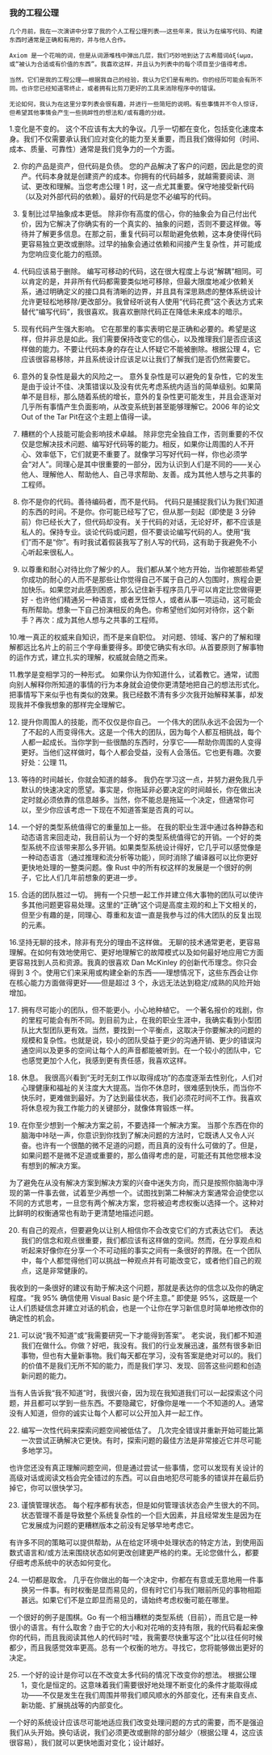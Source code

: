 ### 我的工程公理
```
几个月前，我在一次演讲中分享了我的个人工程公理列表——这些年来，我认为在编写代码、构建东西时通常是正确和有用的，并与他人合作。

Axiom 是一个花哨的词，但是从词源堆栈中弹出几层，我们巧妙地到达了古希腊词ἀξίωμα，或“被认为合适或有价值的东西”。我喜欢这样，并且认为列表中的每个项目至少值得考虑。

当然，它们是我的工程公理——根据我自己的经验，我认为它们是有用的。你的经历可能会有所不同。也许您已经知道零终止，或者拥有比剪刀更好的工具来消除程序中的错误。

无论如何，我认为在这里分享列表会很有趣，并进行一些简短的说明。有些事情并不令人惊讶，但希望其他事情会产生一些挑衅性的想法和/或有趣的分歧。
```

1.变化是不变的。
这个不应该有太大的争议。几乎一切都在变化，包括变化速度本身。我们不仅需要承认我们应对变化的能力至关重要，而且我们做得如何（时间、成本、质量、可靠性）通常是我们竞争力的一个方面。

2. 你的产品是资产，但代码是负债。
您的产品解决了客户的问题，因此是您的资产。代码本身就是创建资产的成本。你拥有的代码越多，就越需要阅读、测试、更改和理解。当您考虑公理 1 时，这一点尤其重要。保守地接受新代码（以及对外部代码的依赖）。最好的代码是您不必编写的代码。

3. 复制比过早抽象成本更低。
除非你有高度的信心，你的抽象会为自己付出代价，因为它解决了你确实有的一个真实的、抽象的问题，否则不要这样做。等待并了解更多信息。在那之前，重复代码可以帮助避免依赖，这本身使得代码更容易独立更改或删除。过早的抽象会通过依赖和间接产生复杂性，并可能成为您响应变化能力的瓶颈。

4. 代码应该易于删除。
编写可移动的代码，这在很大程度上与说“解耦”相同。可以肯定的是，并非所有代码都需要类似地可移除，但最大限度地减少依赖关系，通过明确定义的接口具有清晰的边界，并且具有深思熟虑的整体系统设计允许更轻松地移除/更改部分。我曾经听说有人使用“代码花费”这个表达方式来替代“编写代码”，我很喜欢。我喜欢删除代码正在降低未来成本的暗示。

5. 现有代码产生强大影响。
它在那里的事实表明它是正确和必要的。希望是这样，但并非总是如此。我们需要保持改变它的信心，以及推理我们是否应该这样做的能力。不要让代码本身的存在让人怀疑它不能被删除。根据公理 4，它应该很容易移除，并且系统设计应该足以让我们了解我们是否仍然需要它。

6. 意外的复杂性是最大的风险之一。
意外复杂性是可以避免的复杂性，它的发生是由于设计不佳、决策错误以及没有优先考虑系统内适当的简单级别。如果简单不是目标，那么随着系统的增长，意外的复杂性更可能发生，并且会逐渐对几乎所有事情产生负面影响，从改变系统到甚至能够理解它。2006 年的论文Out of the Tar Pit在这个主题上值得一读。

7. 糟糕的个人技能可能会影响技术卓越。
除非您完全独自工作，否则重要的不仅仅是您解决技术问题、编写好代码等的能力。相反，如果你让周围的人不开心、效率低下，它们就更不重要了。就像学习写好代码一样，你也必须学会“对人”。同理心是其中很重要的一部分，因为认识到人们是不同的——关心他人、理解他人、帮助他人、自己寻求帮助、友善。成为其他人想与之共事的工程师。

8. 你不是你的代码。善待编码者，而不是代码。
代码只是捕捉我们认为我们知道的东西的时间。不是你。你可能已经写了它，但从那一刻起（即使是 3 分钟前）你已经长大了，但代码却没有。关于代码的对话，无论好坏，都不应该是私人的。保持专业。谈论代码或问题，但不要谈论编写代码的人。使用“我们”而不是“你”。有时我试着假装我写了别人写的代码，这有助于我避免不小心听起来很私人。

9. 以尊重和耐心对待比你了解少的人。
我们都从某个地方开始，当你被那些希望你成功的耐心的人而不是那些让你觉得自己不属于自己的人包围时，旅程会更加快乐。如果您对此感到困惑，那么记住新手程序员几乎可以肯定比您做得更好 - 也许他们精通另一种语言，或者烹饪惊人，或者从事一项运动，这可能会有所帮助。想象一下自己扮演相反的角色。你希望他们如何对待你，这个新手？再次：成为其他人想与之共事的工程师。

10.唯一真正的权威来自知识，而不是来自职位。
对问题、领域、客户的了解和理解都远比名片上的前三个字母重要得多。即使它确实有水印。从首要原则了解事物的运作方式，建立扎实的理解，权威就会随之而来。

11.教学是变相学习的一种形式。
如果你认为你知道什么，试着教它。通常，试图向别人解释你所知道的事情的行为本身就会迫使你更清楚地把自己的想法形式化。把事情写下来似乎也有类似的效果。我已经数不清有多少次我开始解释某事，却发现我并不像我想象的那样完全理解它。

12. 提升你周围人的技能，而不仅仅是你自己。
一个伟大的团队永远不会因为一个了不起的人而变得伟大。这是一个伟大的团队，因为每个人都互相挑战，每个人都一起成长。当你学到一些很酷的东西时，分享它——帮助你周围的人变得更好。当他们这样做时，每个人都会受益，没有人会落伍。它也更有趣。次要好处：公理 11。

13. 等待的时间越长，你就会知道的越多。
我仍在学习这一点，并努力避免我几乎默认的快速决定的愿望。事实是，你拖延非必要决定的时间越长，你在做出决定时就必须依靠的信息越多。当然，你不能总是拖延一个决定，但通常你可以，至少你应该考虑一下现在不知道答案是否真的可以。

14. 一个好的类型系统值得它的重量加上一些。
在我的职业生涯中通过各种静态和动态语言来回走动，我目前认为一个好的类型系统值得它的开销。一个好的类型系统不应该带来那么多开销。如果类型系统设计得好，它几乎可以感觉像是一种动态语言（通过推理和流分析等功能），同时消除了编译器可以比你更好更快地处理的一整类问题。像 Rust 中的所有权这样的发展是一个很好的例子，它比人们几年前想象的更进一步。

15. 合适的团队胜过一切。
拥有一个只想一起工作并建立伟大事物的团队可以使许多其他问题更容易处理。这里的“正确”这个词是高度主观的和上下文相关的，但至少有趣的是，同理心、尊重和友谊一直是我参与过的伟大团队的反复出现的元素。

16.坚持无聊的技术，除非有充分的理由不这样做。
无聊的技术通常更老，更容易理解。在如何有效地使用它、更好地理解它的故障模式以及如何最好地应用它方面更容易找到人员和资源。我真的很喜欢 Dan McKinley 的创新代币理念。你只会得到 3 个。使用它们来采用或构建全新的东西——理想情况下，这些东西会让你在核心能力方面做得更好——但是超过 3 个，永远无法达到稳定/成熟的风险开始增加。

17. 拥有尽可能小的团队，但不能更小。小心地种植它。
一个著名报价的戏剧，你的里程可能会有所不同。到目前为止，在我的职业生涯中，我确实看到小型团队比大型团队更有效。当然，要找到一个平衡点，这取决于你要解决的问题的规模和复杂性。也就是说，较小的团队受益于更少的沟通开销、更少的错误沟通空间以及更多的空间让每个人的声音都能被听到。在一个较小的团队中，它也感觉更加个人化，我感到更有责任感，我喜欢这样。

18. 休息。
我很高兴看到“无时无刻工作以取得成功”的态度逐渐去性别化，人们对心理健康和福祉的关注度大大提高。当你不休息时，很难感到快乐，而当你不快乐时，更难做到最好。为了达到最佳状态，我们必须花时间不工作。我喜欢将休息视为我工作能力的关键部分，就像体育锻炼一样。

19. 在你至少想到一个解决方案之前，不要选择一个解决方案。
当那个东西在你的脑海中咔哒一声，你意识到你找到了解决问题的方法时，它既诱人又令人兴奋。也许有一个很酷的微不足道的问题，而且真的没有什么可做的了。但是，如果问题不是微不足道或重要的，那么值得考虑的是，可能还有其他您根本没有想到的解决方案。

为了避免在从没有解决方案到解决方案的兴奋中迷失方向，而只是按照你脑海中浮现的第一件事去做，试着至少再想一个。试图找到第二种解决方案通常会迫使您以不同的方式思考，一旦您有两个解决方案，您将被迫考虑权衡以选择一个。这种对比鲜明的权衡通常也有助于更清楚地描述问题。

20. 有自己的观点，但要避免以让别人相信你不会改变它们的方式表达它们。
表达我们的信念和观点很重要，我们都应该有这样做的空间。然而，在分享观点和听起来好像你在分享一个不可动摇的事实之间有一条很好的界限。在一个团队中，每个人都觉得他们可以挑战一种观点并有可能改变它，或者他们自己的观点，这是非常健康的。

我收到的一条很好的建议有助于解决这个问题，那就是表达你的信念以及你的确定程度。“我 95% 确信使用 Visual Basic 是个坏主意。” 即使是 95%，这既是一个让人们质疑信念并建立对话的机会，也是一个让你在学习新信息时简单地修改你的确定性的机会。

21. 可以说“我不知道”或“我需要研究一下才能得到答案”。
老实说，我们都不知道我们在做什么。你做？好吧，我没有。我们的行业发展迅速，虽然有很多新旧事物，但也有大量新事物。我们每天都在学习，没有答案是绝对可以的。我们的价值不是我们无所不知的能力，而是我们学习、发现、回答这些问题和创造新问题的能力。

当有人告诉我“我不知道”时，我很兴奋，因为现在我知道我们可以一起探索这个问题，并且都可以学到一些东西。不要隐藏它，好像你是唯一一个不知道的人。通常没有人知道，但你的诚实让每个人都可以公开加入并一起工作。

22. 编写一次性代码来探索问题空间被低估了。
几次完全错误并重新开始可能比第一次尝试正确解决它更快。有时，探索问题的最佳方法是非常接近它并尽可能多地学习。

也许您还没有真正理解问题空间，但是通过尝试一些事情，您可以发现有关设计的高级对话或阅读文档会完全错过的东西。可以自由地犯尽可能多的错误并在最后扔掉它，你可以很快学习。

23. 谨慎管理状态。
每个程序都有状态，但是如何管理该状态会产生很大的不同。状态管理不善是导致整个系统复杂性的一个巨大因素，并且经常发生是因为在它发展成为问题的更糟糕版本之前没有足够早地考虑它。

有许多不同的策略可以提供帮助，从在给定环境中处理状态的特定方法，到使用函数式语言和/或方法来围绕状态如何更改创建更严格的约束。无论您做什么，都要仔细考虑系统中的状态如何变化。

24. 一切都是取舍。
几乎在你做出的每一个决定中，你都在有意或无意地用一件事换另一件事。有时权衡是显而易见的，但有时它们与我们眼前所见的事物相距甚远。如果它们不是立即显而易见的，请始终考虑权衡可能在哪里。

一个很好的例子是围棋。Go 有一个相当糟糕的类型系统（目前），而且它是一种很小的语言。有什么取舍？由于它的大小和对花哨的支持有限，我的代码看起来像你的代码，而且我阅读其他人的代码时“哇，我需要尽快重写这个”比以往任何时候都少，而且我感觉效率更高。总有一个权衡的地方。寻找它，您将能够做出更好的决定。

25. 一个好的设计是你可以在不改变太多代码的情况下改变你的想法。
根据公理 1，变化是恒定的。这意味着我们需要很好地处理不断变化的条件才能取得成功——不仅是发生在我们周围并带我们顺风顺水的外部变化，还有来自支点、新功能、扩展挑战等的内部变化。

一个好的系统设计应该尽可能地适应我们改变处理问题的方式的需要，而不是强迫我们从头开始。换句话说，我们必须更改或删除的部分越少（根据公理 4，这应该很容易），我们就可以更快地面对变化；设计越好。
